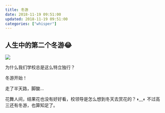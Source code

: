 ```yaml
---
title: 冬游
date: 2018-11-19 09:51:00
updated: 2018-11-19 09:51:00
categories: ["whisper"]
---
```


## 人生中的第二个冬游:joy:

![](/images/winter-trip/winter-trip.webp)<!--more-->

为什么我们学校总是这么特立独行？

冬游开始！

走了半天路，脚酸...

花舞人间，结果花也没有好好看，校领导是怎么想到冬天去赏花的？◑﹏◐ 不过高三还有冬游，也算知足了。
